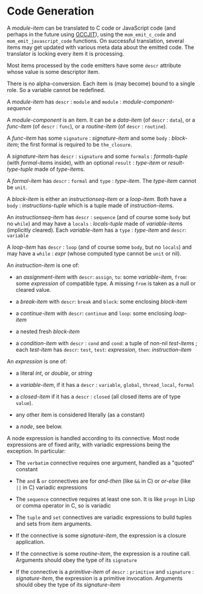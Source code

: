 <!-- -*- markdown -*- -->
# Code Generation

A *module-item* can be translated to C code or JavaScript code (and
perhaps in the future using [GCCJIT][]), using the `mom_emit_c_code`
and `mom_emit_javascript_code` functions. On successful translation,
several items may get updated with various meta data about the emitted
code. The translator is locking every item it is processing.

Most items processed by the code emitters have some `descr` attribute whose value is some descriptor item.

There is no alpha-conversion. Each item is (may become) bound to a single role. So
a variable cannot be redefined.

A *module-item* has `descr` : `module` and `module` :
*module-component-sequence*

A *module-component* is an item. It can be a *data-item* (of `descr` :
`data`), or a *func-item* (of `descr` : `func`), or a *routine-item*
(of `descr` : `routine`).

A *func-item* has some `signature` : *signature-item* and some `body` : *block-item*; the first formal is required to be `the_closure`.

A *signature-item* has `descr` : `signature` and some `formals` :
*formals-tuple* (with *formal-item*s inside), with an optional
`result` : *type-item* or *result-type-tuple* made of *type-item*s.

A *formal-item* has `descr` : `formal` and `type` : *type-item*. The *type-item* cannot be `unit`.

A *block-item* is either an *instructionseq-item* or a *loop-item*. Both have
a `body` : *instructions-tuple* which is a tuple made of
*instruction-item*s.

An *instructionseq-item* has `descr` : `sequence` (and of course some
`body` but no `while`) and may have a `locals` : *locals-tuple* made of
*variable-item*s (implicitly cleared). Each *variable-item* has a
`type` : *type-item* and `descr`: `variable`

A *loop-item* has `descr` : `loop` (and of course some `body`, but no
`locals`) and may have a `while` : *expr* (whose computed type cannot
be `unit` or nil).

An *instruction-item* is one of:

* an *assignment-item* with `descr`: `assign`, `to`: some
  *variable-item*, `from`: some *expression* of compatible type. A
  missing `from` is taken as a null or cleared value.

* a *break-item* with `descr`: `break` and `block`: some enclosing *block-item*

* a *continue-item* with  `descr`: `continue` and `loop`: some enclosing *loop-item*

* a nested fresh *block-item* 

* a *condition-item* with `descr` : `cond` and `cond`: a tuple of
non-nil *test-item*s ; each *test-item* has `descr`: `test`, `test`:
*expression*, `then`: *instruction-item*


An *expression* is one of:

* a literal *int*, or *double*, or *string*

* a *variable-item*, if it has a `descr` : `variable`, `global`, `thread_local`, `formal`

* a *closed-item* if it has a `descr` : `closed` (all closed items are
  of type `value`).

* any other item is considered literally (as a constant)

* a *node*, see below.


A node expression is handled according to its connective. Most node
expressions are of fixed arity, with variadic expressions being the
exception. In particular:

* The `verbatim` connective requires one argument, handled as a "quoted" constant

* The `and` & `or` connectives are for *and-then* (like `&&` in C) or
  *or-else* (like `||` in C) variadic expressions

* The `sequence` connective requires at least one son. It is like `progn` in Lisp or comma operator in C, so is variadic

* The `tuple` and `set` connectives are variadic expressions to build
  tuples and sets from item arguments.

* If the connective is some *signature-item*, the expression is a closure application.

* If the connective is some *routine-item*, the expression is a routine call. Arguments should obey the type of its `signature`

* If the connective is a *primitive-item* of `descr` : `primitive` and
  `signature` : *signature-item*, the expression is a primitive
  invocation.  Arguments should obey the type of its *signature-item*

[GCCJIT]: http://gcc.gnu.org/onlinedocs/jit/

